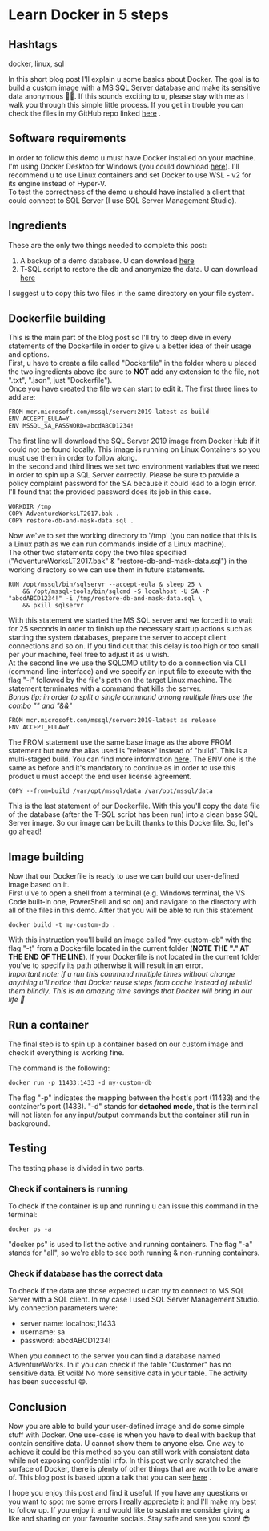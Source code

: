 # Learn Docker in 5 steps

## Hashtags

docker, linux, sql

In this short blog post I'll explain u some basics about Docker. The goal is to build a custom image with a MS SQL Server database and make its sensitive data anonymous 🐱‍💻. If this sounds exciting to u, please stay with me as I walk you through this simple little process. If you get in trouble you can check the files in my GitHub repo linked [here](https://github.com/ivan-pesenti/docker-intro) .

## Software requirements

In order to follow this demo u must have Docker installed on your machine. I'm using Docker Desktop for Windows (you could download [here](https://docs.docker.com/docker-for-windows/install/)). I'll recommend u to use Linux containers and set Docker to use WSL - v2 for its engine instead of Hyper-V.  
To test the correctness of the demo u should have installed a client that could connect to SQL Server (I use SQL Server Management Studio).

## Ingredients

These are the only two things needed to complete this post:

1. A backup of a demo database. U can download [here](https://github.com/ivan-pesenti/docker-intro/blob/master/AdventureWorksLT2017.bak?raw=true)
1. T-SQL script to restore the db and anonymize the data. U can download [here](https://github.com/ivan-pesenti/docker-intro/blob/master/restore-db-and-mask-data.sql)

I suggest u to copy this two files in the same directory on your file system.

## Dockerfile building

This is the main part of the blog post so I'll try to deep dive in every statements of the Dockerfile in order to give u a better idea of their usage and options.  
First, u have to create a file called "Dockerfile" in the folder where u placed the two ingredients above (be sure to **NOT** add any extension to the file, not ".txt", ".json", just "Dockerfile").  
Once you have created the file we can start to edit it.
The first three lines to add are:

```
FROM mcr.microsoft.com/mssql/server:2019-latest as build
ENV ACCEPT_EULA=Y
ENV MSSQL_SA_PASSWORD=abcdABCD1234!
```

The first line will download the SQL Server 2019 image from Docker Hub if it could not be found locally. This image is running on Linux Containers so you must use them in order to follow along.  
In the second and third lines we set two environment variables that we need in order to spin up a SQL Server correctly. Please be sure to provide a policy complaint password for the SA because it could lead to a login error. I'll found that the provided password does its job in this case.

```
WORKDIR /tmp
COPY AdventureWorksLT2017.bak .
COPY restore-db-and-mask-data.sql .
```

Now we've to set the working directory to '/tmp' (you can notice that this is a Linux path as we can run commands inside of a Linux machine).  
The other two statements copy the two files specified ("AdventureWorksLT2017.bak" & "restore-db-and-mask-data.sql") in the working directory so we can use them in future statements.

```
RUN /opt/mssql/bin/sqlservr --accept-eula & sleep 25 \
    && /opt/mssql-tools/bin/sqlcmd -S localhost -U SA -P "abcdABCD1234!" -i /tmp/restore-db-and-mask-data.sql \
    && pkill sqlservr
```

With this statement we started the MS SQL server and we forced it to wait for 25 seconds in order to finish up the necessary startup actions such as starting the system databases, prepare the server to accept client connections and so on. If you find out that this delay is too high or too small per your machine, feel free to adjust it as u wish.  
At the second line we use the SQLCMD utility to do a connection via CLI (command-line-interface) and we specify an input file to execute with the flag "-i" followed by the file's path on the target Linux machine. The statement terminates with a command that kills the server.  
_Bonus tip: in order to split a single command among multiple lines use the combo "\" and "&&"_

```
FROM mcr.microsoft.com/mssql/server:2019-latest as release
ENV ACCEPT_EULA=Y
```

The FROM statement use the same base image as the above FROM statement but now the alias used is "release" instead of "build". This is a multi-staged build. You can find more information [here](https://docs.docker.com/develop/develop-images/multistage-build/). The ENV one is the same as before and it's mandatory to continue as in order to use this product u must accept the end user license agreement.

```
COPY --from=build /var/opt/mssql/data /var/opt/mssql/data
```

This is the last statement of our Dockerfile. With this you'll copy the data file of the database (after the T-SQL script has been run) into a clean base SQL Server image. So our image can be built thanks to this Dockerfile. So, let's go ahead!

## Image building

Now that our Dockerfile is ready to use we can build our user-defined image based on it.  
First u've to open a shell from a terminal (e.g. Windows terminal, the VS Code built-in one, PowerShell and so on) and navigate to the directory with all of the files in this demo. After that you will be able to run this statement

```
docker build -t my-custom-db .
```

With this instruction you'll build an image called "my-custom-db" with the flag "-t" from a Dockerfile located in the current folder (**NOTE THE "." AT THE END OF THE LINE**). If your Dockerfile is not located in the current folder you've to specify its path otherwise it will result in an error.  
_Important note: if u run this command multiple times without change anything u'll notice that Docker reuse steps from cache instead of rebuild them blindly. This is an amazing time savings that Docker will bring in our life 🍾_

## Run a container

The final step is to spin up a container based on our custom image and check if everything is working fine.

The command is the following:

```
docker run -p 11433:1433 -d my-custom-db
```

The flag "-p" indicates the mapping between the host's port (11433) and the container's port (1433). "-d" stands for **detached mode**, that is the terminal will not listen for any input/output commands but the container still run in background.

## Testing

The testing phase is divided in two parts.

### Check if containers is running

To check if the container is up and running u can issue this command in the terminal:

```
docker ps -a
```

"docker ps" is used to list the active and running containers. The flag "-a" stands for "all", so we're able to see both running & non-running containers.

### Check if database has the correct data

To check if the data are those expected u can try to connect to MS SQL Server with a SQL client. In my case I used SQL Server Management Studio. My connection parameters were:

- server name: localhost,11433
- username: sa
- password: abcdABCD1234!

When you connect to the server you can find a database named AdventureWorks. In it you can check if the table "Customer" has no sensitive data. Et voilà! No more sensitive data in your table. The activity has been successful 😄.

## Conclusion

Now you are able to build your user-defined image and do some simple stuff with Docker. One use-case is when you have to deal with backup that contain sensitive data. U cannot show them to anyone else. One way to achieve it could be this method so you can still work with consistent data while not exposing confidential info. In this post we only scratched the surface of Docker, there is plenty of other things that are worth to be aware of. This blog post is based upon a talk that you can see [here](https://youtu.be/xUR6Dcuopcw) .

I hope you enjoy this post and find it useful. If you have any questions or you want to spot me some errors I really appreciate it and I'll make my best to follow up. If you enjoy it and would like to sustain me consider giving a like and sharing on your favourite socials.
Stay safe and see you soon! 😎

